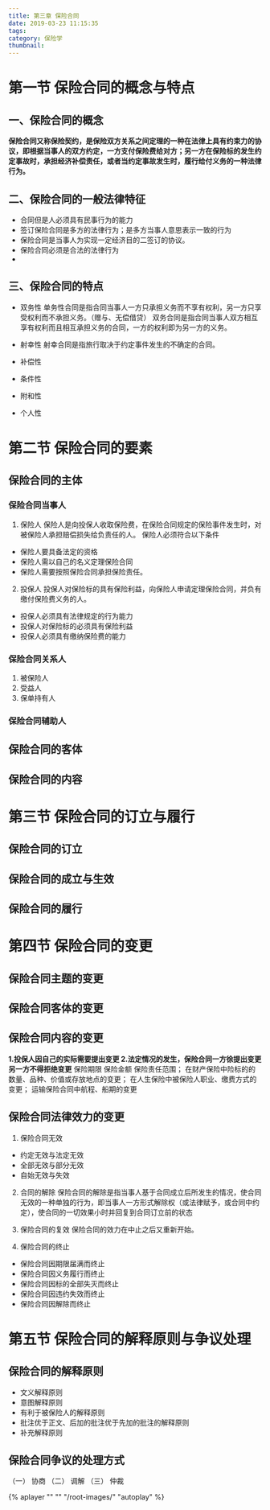 ```yaml
---
title: 第三章 保险合同
date: 2019-03-23 11:15:35
tags:
category: 保险学 
thumbnail: 
---
```


# 第一节 保险合同的概念与特点 
## 一、保险合同的概念
**保险合同又称保险契约，是保险双方关系之间定理的一种在法律上具有约束力的协议，即根据当事人的双方约定，一方支付保险费给对方；另一方在保险标的发生约定事故时，承担经济补偿责任，或者当约定事故发生时，履行给付义务的一种法律行为。**
## 二、保险合同的一般法律特征
- 合同但是人必须具有民事行为的能力
- 签订保险合同是多方的法律行为；是多方当事人意思表示一致的行为
- 保险合同是当事人为实现一定经济目的二签订的协议。
- 保险合同必须是合法的法律行为
-  


## 三、保险合同的特点 ##
- 双务性
单务性合同是指合同当事人一方只承担义务而不享有权利，另一方只享受权利而不承担义务。（赠与、无偿借贷）
双务合同是指合同当事人双方相互享有权利而且相互承担义务的合同，一方的权利即为另一方的义务。

- 射幸性
射幸合同是指旅行取决于约定事件发生的不确定的合同。

- 补偿性

- 条件性

- 附和性

- 个人性

# 第二节 保险合同的要素

## 保险合同的主体 

### 保险合同当事人
1. 保险人
保险人是向投保人收取保险费，在保险合同规定的保险事件发生时，对被保险人承担赔偿损失给负责任的人。
保险人必须符合以下条件
- 保险人要具备法定的资格
- 保险人需以自己的名义定理保险合同
- 保险人需要按照保险合同承担保险责任。

2. 投保人
投保人对保险标的具有保险利益，向保险人申请定理保险合同，并负有缴付保险费义务的人。
- 投保人必须具有法律规定的行为能力
- 投保人对保险标的必须具有保险利益
- 投保人必须具有缴纳保险费的能力

### 保险合同关系人
1. 被保险人
2. 受益人
3. 保单持有人

### 保险合同辅助人

## 保险合同的客体

## 保险合同的内容

# 第三节 保险合同的订立与履行

## 保险合同的订立

## 保险合同的成立与生效

## 保险合同的履行

# 第四节 保险合同的变更

## 保险合同主题的变更

## 保险合同客体的变更

## 保险合同内容的变更

**1.投保人因自己的实际需要提出变更 2.法定情况的发生，保险合同一方徐提出变更另一方不得拒绝变更**
	保险期限 保险金额 保险责任范围；
	在财产保险中险标的的数量、品种、价值或存放地点的变更；
	在人生保险中被保险人职业、缴费方式的变更；
	运输保险合同中航程、船期的变更
	
## 保险合同法律效力的变更
1. 保险合同无效
- 约定无效与法定无效
- 全部无效与部分无效
- 自始无效与失效

2. 合同的解除
保险合同的解除是指当事人基于合同成立后所发生的情况，使合同无效的一种单独的行为，即当事人一方形式解除权（或法律赋予，或合同中约定），使合同的一切效果小时并回复到合同订立前的状态

3. 保险合同的复效
 保险合同的效力在中止之后又重新开始。


4. 保险合同的终止
-  保险合同因期限届满而终止
-  保险合同因义务履行而终止
-  保险合同因标的全部失灭而终止
-  保险合同因违约失效而终止
-  保险合同因解除而终止

# 第五节 保险合同的解释原则与争议处理

## 保险合同的解释原则
- 文义解释原则
- 意图解释原则
- 有利于被保险人的解释原则
- 批注优于正文、后加的批注优于先加的批注的解释原则
- 补充解释原则
## 保险合同争议的处理方式

（一） 协商
（二） 调解
（三） 仲裁






{% aplayer "" "" "/root-images/" "autoplay" %}
